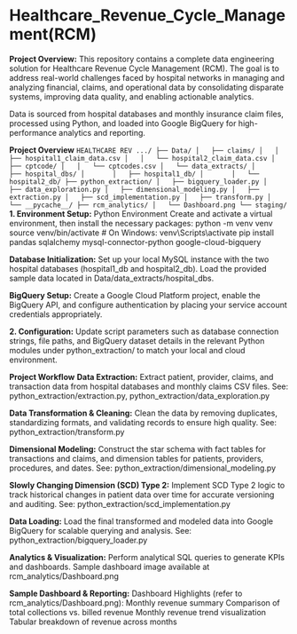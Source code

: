 # Healthcare_Revenue_Cycle_Management(RCM)
**Project Overview:**
This repository contains a complete data engineering solution for Healthcare Revenue Cycle Management (RCM). The goal is to address real-world challenges faced by hospital networks in managing and analyzing financial, claims, and operational data by consolidating disparate systems, improving data quality, and enabling actionable analytics.

Data is sourced from hospital databases and monthly insurance claim files, processed using Python, and loaded into Google BigQuery for high-performance analytics and reporting.

**Project Overview**
`
HEALTHCARE REV .../
├── Data/
│   ├── claims/
│   │   ├── hospital1_claim_data.csv
│   │   └── hospital2_claim_data.csv
│   ├── cptcode/
│   │   └── cptcodes.csv
│   └── data_extracts/
│       ├── hospital_dbs/
│       │   ├── hospital1_db/
│       │   └── hospital2_db/
├── python_extraction/
│   ├── bigquery_loader.py
│   ├── data_exploration.py
│   ├── dimensional_modeling.py
│   ├── extraction.py
│   ├── scd_implementation.py
│   ├── transform.py
│   └── __pycache__/
├── rcm_analytics/
│   └── Dashboard.png
└── staging/
`
**1. Environment Setup:**
Python Environment
Create and activate a virtual environment, then install the necessary packages:
python -m venv venv
source venv/bin/activate   # On Windows: venv\Scripts\activate
pip install pandas sqlalchemy mysql-connector-python google-cloud-bigquery

**Database Initialization:**
Set up your local MySQL instance with the two hospital databases (hospital1_db and hospital2_db). Load the provided sample data located in Data/data_extracts/hospital_dbs.

**BigQuery Setup:**
Create a Google Cloud Platform project, enable the BigQuery API, and configure authentication by placing your service account credentials appropriately.

**2. Configuration:**
Update script parameters such as database connection strings, file paths, and BigQuery dataset details in the relevant Python modules under python_extraction/ to match your local and cloud environment.

**Project Workflow**
**Data Extraction:**
Extract patient, provider, claims, and transaction data from hospital databases and monthly claims CSV files.
See: python_extraction/extraction.py, python_extraction/data_exploration.py

**Data Transformation & Cleaning:**
Clean the data by removing duplicates, standardizing formats, and validating records to ensure high quality.
See: python_extraction/transform.py

**Dimensional Modeling:**
Construct the star schema with fact tables for transactions and claims, and dimension tables for patients, providers, procedures, and dates.
See: python_extraction/dimensional_modeling.py

**Slowly Changing Dimension (SCD) Type 2:**
Implement SCD Type 2 logic to track historical changes in patient data over time for accurate versioning and auditing.
See: python_extraction/scd_implementation.py

**Data Loading:**
Load the final transformed and modeled data into Google BigQuery for scalable querying and analysis.
See: python_extraction/bigquery_loader.py

**Analytics & Visualization:**
Perform analytical SQL queries to generate KPIs and dashboards.
Sample dashboard image available at rcm_analytics/Dashboard.png

**Sample Dashboard & Reporting:**
Dashboard Highlights (refer to rcm_analytics/Dashboard.png):
Monthly revenue summary
Comparison of total collections vs. billed revenue
Monthly revenue trend visualization
Tabular breakdown of revenue across months

